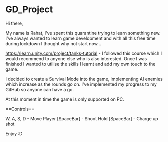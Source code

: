 # GD_Project

Hi there,

My name is Rahat, I've spent this quarantine trying to learn something new.
I've always wanted to learn game development and with all this free time during lockdown I thought why not start now...

https://learn.unity.com/project/tanks-tutorial - I followed this course which I would recommend to anyone else who is also interested. Once I was finished I wanted to utilise the skills I learnt and add my own touch to the game.

I decided to create a Survival Mode into the game, implementing AI enemies which increase as the rounds go on. I've implemented my progress to my GitHub so anyone can have a go. 

At this moment in time the game is only supported on PC.

==Controls==

W, A, S, D - Move Player
[SpaceBar] - Shoot
Hold [SpaceBar] - Charge up shot

Enjoy :D

